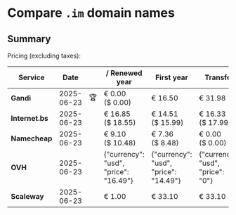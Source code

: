 # Compare `.im` domain names

## Summary

Pricing (excluding taxes):

| Service | Date |  | / Renewed year | First year | Transfer | Restoration |
|--|--|--|--|--|--|--|
| **Gandi** | 2025-06-23 | 🏆 | € 0.00<br>($ 0.00) | € 16.50 | € 31.98 |  |
| **Internet.bs** | 2025-06-23 |  | € 16.85<br>($ 18.55) | € 14.51<br>($ 15.99) | € 16.33<br>($ 17.99) | € 53.19<br>($ 58.55) |
| **Namecheap** | 2025-06-23 |  | € 9.10<br>($ 10.48) | € 7.36<br>($ 8.48) | € 0.00<br>($ 0.00) |  |
| **OVH** | 2025-06-23 |  | {"currency": "usd", "price": "16.49"} | {"currency": "usd", "price": "14.49"} | {"currency": "usd", "price": "0"} |  |
| **Scaleway** | 2025-06-23 |  | € 1.00 | € 33.10 | € 33.10 |  |
